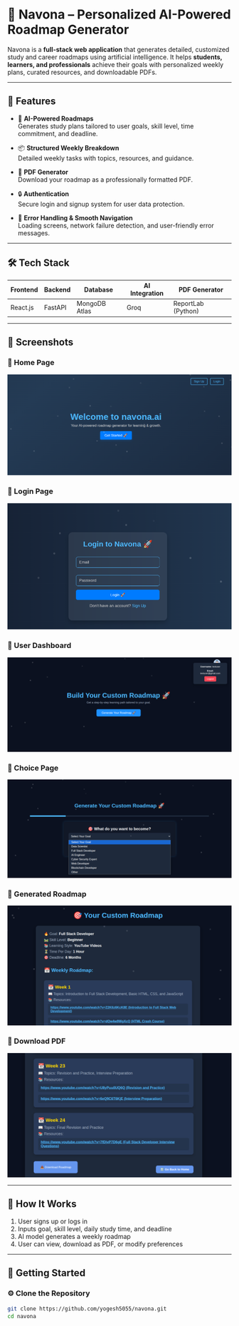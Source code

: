 # 🚀 Navona – Personalized AI-Powered Roadmap Generator

Navona is a **full-stack web application** that generates detailed, customized study and career roadmaps using artificial intelligence. It helps **students, learners, and professionals** achieve their goals with personalized weekly plans, curated resources, and downloadable PDFs.

---

## 🌟 Features

- 🧠 **AI-Powered Roadmaps**  
  Generates study plans tailored to user goals, skill level, time commitment, and deadline.

- 📦 **Structured Weekly Breakdown**  
  Detailed weekly tasks with topics, resources, and guidance.

- 📄 **PDF Generator**  
  Download your roadmap as a professionally formatted PDF.

- 🔒 **Authentication**  
  Secure login and signup system for user data protection.

- 🔁 **Error Handling & Smooth Navigation**  
  Loading screens, network failure detection, and user-friendly error messages.

---

## 🛠️ Tech Stack

| Frontend | Backend | Database | AI Integration | PDF Generator |
| --- | --- | --- | --- | --- |
| React.js | FastAPI | MongoDB Atlas | Groq | ReportLab (Python) |

---

## 📸 Screenshots

### 🔹 Home Page
![Home](./screenshots/Home.png)

### 🔹 Login Page
![Login](./screenshots/Login.png)

### 🔹 User Dashboard
![User](./screenshots/User.png) 

### 🔹 Choice Page
![Choice](./screenshots/Choice.png)

### 🔹 Generated Roadmap
![Roadmap](./screenshots/Roadmap.png)

### 🔹 Download PDF
![Download](./screenshots/Download.png)


---

## 🚦 How It Works

1. User signs up or logs in  
2. Inputs goal, skill level, daily study time, and deadline  
3. AI model generates a weekly roadmap  
4. User can view, download as PDF, or modify preferences

---

## 🚀 Getting Started

### ⚙️ Clone the Repository

```bash
git clone https://github.com/yogesh5055/navona.git
cd navona
